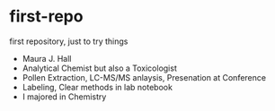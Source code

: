 # first-repo
first repository, just to try things

- Maura J. Hall
- Analytical Chemist but also a Toxicologist
- Pollen Extraction, LC-MS/MS anlaysis, Presenation at Conference
- Labeling, Clear methods in lab notebook
- I majored in Chemistry 
